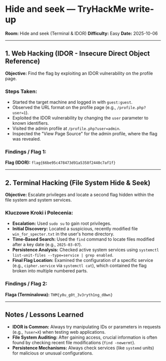 # Hide and seek — TryHackMe write-up

**Room:** Hide and seek (Terminal & IDOR)
**Difficulty:** Easy
**Date:** 2025-10-06

***

## 1. Web Hacking (IDOR - Insecure Direct Object Reference)

**Objective:** Find the flag by exploiting an IDOR vulnerability on the profile page.

### Steps Taken:
- Started the target machine and logged in with `guest:guest`.
- Observed the URL format on the profile page (e.g., `/profile.php?user=1`).
- Exploited the IDOR vulnerability by changing the `user` parameter to known identifiers.
- Visited the admin profile at `/profile.php?user=admin`.
- Inspected the "View Page Source" for the admin profile, where the flag was revealed.

### Findings / Flag 1:
**Flag (IDOR):** `flag{66be95c478473d91a5358f2440c7af1f}`

***

## 2. Terminal Hacking (File System Hide & Seek)

**Objective:** Escalate privileges and locate a second flag hidden within the file system and system services.

### Kluczowe Kroki i Polecenia:
- **Escalation:** Used `sudo su` to gain root privileges.
- **Initial Discovery:** Located a suspicious, recently modified file `win_for_specter.txt` in the user's home directory.
- **Time-Based Search:** Used the `find` command to locate files modified after a key date (e.g., `2025-03-07`).
- **Persistence Analysis:** Checked active system services using `systemctl list-unit-files --type=service | grep enabled`.
- **Final Flag Location:** Examined the configuration of a specific service (e.g., `cipher.service` via `systemctl cat`), which contained the flag broken into multiple numbered parts.

### Findings / Flag 2:
**Flaga (Terminalowa):** `THM{y0u_g0t_3v3ryth1ng_d0wn}`

***

## Notes / Lessons Learned

- **IDOR is Common:** Always try manipulating IDs or parameters in requests (e.g., `?user=X`) when testing web applications.
- **File System Auditing:** After gaining access, crucial information is often found by checking recent file modifications (`find -newermt`).
- **Persistence Mechanisms:** Always check services (like `systemd` units) for malicious or unusual configurations.
